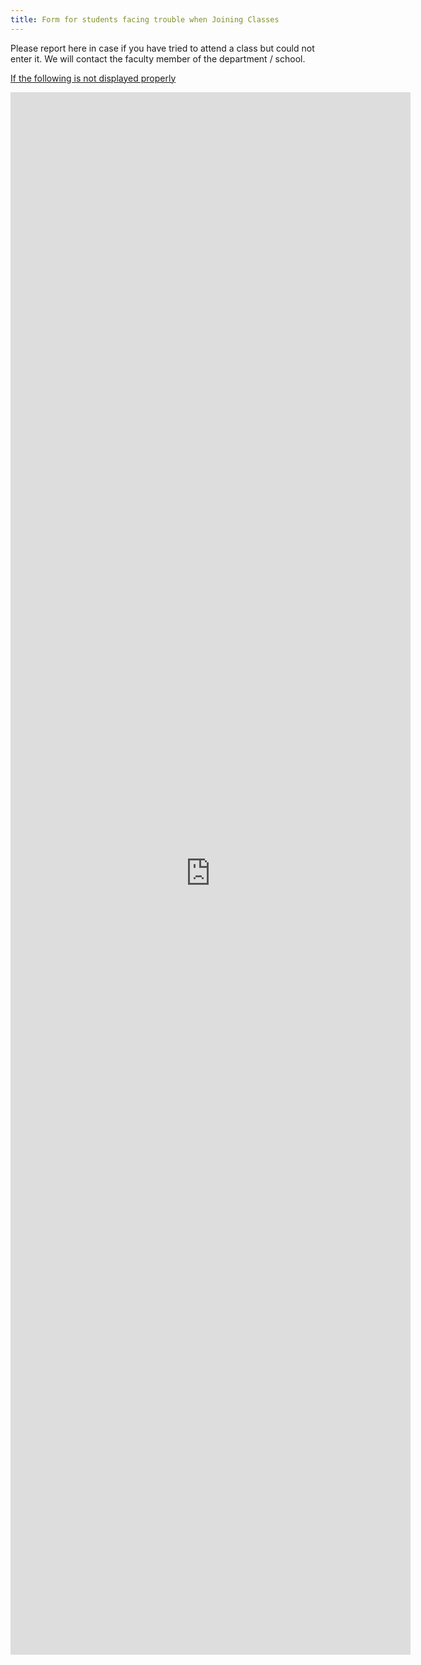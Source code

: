 ```yaml
---
title: Form for students facing trouble when Joining Classes
---
```


Please report here in case if you have tried to attend a class but could not enter it.  We will contact the faculty member of the department / school.

<a href="https://forms.gle/uTAfS9dbYjGuZUg5A" target="_blank">If the following is not displayed properly</a>

<iframe src="https://docs.google.com/forms/d/e/1FAIpQLSeUcjz0cowZNhpTN0nlfdBXEVuDvywE4TMv7-HCM0NBA1J_vw/viewform?embedded=true" width="640" height="2500" frameborder="0" marginheight="0" marginwidth="0">読み込んでいます…</iframe>

